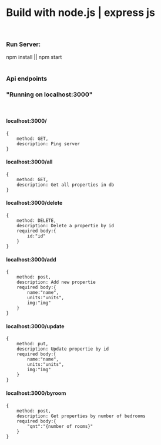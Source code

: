 # Build with node.js | express js
<br>

### Run Server:
npm install || npm start
<br>
<br>

### Api endpoints
### "Running on localhost:3000"
<br>

#### localhost:3000/
```
{
    method: GET,
    description: Ping server
}
```
#### localhost:3000/all
```
{
    method: GET,
    description: Get all properties in db
}
```
#### localhost:3000/delete
```
{
    method: DELETE,
    description: Delete a propertie by id
    required body:{
        id:"id"
    }
}
```
#### localhost:3000/add
```
{
    method: post,
    description: Add new propertie
    required body:{
        name:"name",
        units:"units",
        img:"img"
    }
}
```
#### localhost:3000/update
```
{
    method: put,
    description: Update propertie by id
    required body:{
        name:"name",
        units:"units",
        img:"img"
    }
}
```
#### localhost:3000/byroom
```
{
    method: post,
    description: Get properties by number of bedrooms
    required body:{
        "qnt":"{number of rooms}"
    }
}
